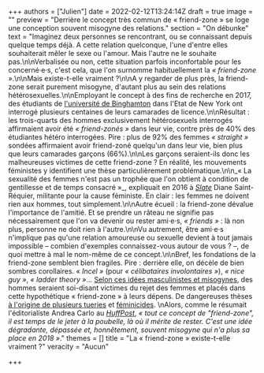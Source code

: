 +++
authors = ["Julien"]
date = 2022-02-12T13:24:14Z
draft = true
image = ""
preview = "Derrière le concept très commun de « friend-zone » se loge une conception souvent misogyne des relations."
section = "On débunke"
text = "Imaginez deux personnes se rencontrant, ou se connaissant depuis quelque temps déjà. A cette relation quelconque, l'une d'entre elles souhaiterait mêler le sexe ou l'amour. Mais l'autre ne le souhaite pas.\n\nVerbalisée ou non, cette situation parfois inconfortable pour les concerné·e·s, c'est cela, que l'on surnomme habituellement la _« friend-zone »_.\n\nMais existe-t-elle vraiment ?\n\nA y regarder de plus près, la friend-zone serait purement misogyne, d'autant plus au sein des relations hétérosexuelles.\n\nEmployant le concept à des fins de recherche en 2017, des étudiants de [l'université de Binghamton](https://orb.binghamton.edu/cgi/viewcontent.cgi?article=1003&context=research_days_posters) dans l'Etat de New York ont interrogé plusieurs centaines de leurs camarades de licence.\n\nRésultat : les trois-quarts des hommes exclusivement hétérosexuels interrogés affirmaient avoir été _« friend-zonés »_ dans leur vie, contre près de 40% des étudiantes hétéro interrogées. Pire : plus de 92% des femmes _« straight »_ sondées affirmaient avoir friend-zoné quelqu'un dans leur vie, bien plus que leurs camarades garçons (66%).\n\nLes garçons seraient-ils donc les malheureuses victimes de cette friend-zone ? En réalité, les mouvements féministes y identifient une thèse particulièrement problématique.\n\n_« La sexualité des femmes n'est pas un trophée que l'on obtient à condition de gentillesse et de temps consacré »_, expliquait en 2016 à [_Slate_](http://www.slate.fr/story/123695/lfriendzone-sexiste) Diane Saint-Réquier, militante pour la cause féministe. En clair : les femmes ne doivent rien aux hommes, tout simplement.\n\nAutre écueil : la friend-zone dévalue l'importance de l'amitié. Et se prendre un râteau ne signifie pas nécessairement que l'on va devenir ou rester ami·e·s, _« friends »_ : là non plus, personne ne doit rien à l'autre.\n\nVu autrement, être ami·e·s n'implique pas qu'une relation amoureuse ou sexuelle devient à tout jamais impossible – combien d'exemples connaissez-vous autour de vous ? –, de quoi mettre à mal le nom-même de ce concept.\n\nBref, les fondations de la friend-zone semblent bien fragiles. Pire : derrière elle, on décèle de bien sombres corollaires. _« Incel »_ (pour _« célibataires involontaires »_), _« nice guy »_, _« ladder theory »_... [Selon ces idées masculinistes et misogynes](https://www.numerama.com/politique/350463-ce-que-le-vocabulaire-des-masculinistes-montre-de-leur-ideologie.html), des hommes seraient soi-disant victimes du rejet des femmes et placés dans cette hypothétique « friend-zone » à leurs dépens. De dangereuses thèses [à l'origine de plusieurs tueries](https://www.lemonde.fr/pixels/article/2018/04/24/attaque-de-toronto-qui-sont-les-incels-ce-groupe-de-celibataires-auquel-se-refere-le-suspect_5290048_4408996.html) et [féminicides](https://ici.radio-canada.ca/nouvelle/1844611/polytechnique-antifeminisme-melissa-blais-lutte-femmes-violence).  \nAlors, comme le résumait l'éditorialiste Andrea Carlo au [_HuffPost_](https://www.huffingtonpost.co.uk/entry/friend-zone_uk_5bf7e5fde4b0589e5006f124), _« tout ce concept de \"friend-zone\", il est temps de le jeter à la poubelle, là où il mérite de rester. C'est une idée dégradante, dépassée et, honnêtement, souvent misogyne qui n'a plus sa place en 2018 »_."
themes = []
title = "La « friend-zone » existe-t-elle vraiment ?"
veracity = "Aucun"

+++
